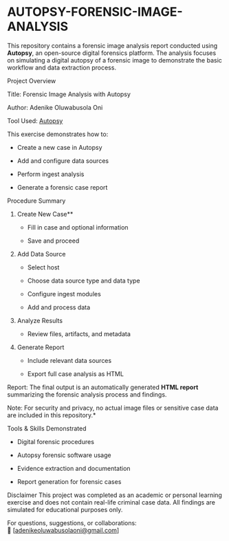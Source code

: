 # AUTOPSY-FORENSIC-IMAGE-ANALYSIS
This repository contains a forensic image analysis report conducted using **Autopsy**, an open-source digital forensics platform. The analysis focuses on simulating a digital autopsy of a forensic image to demonstrate the basic workflow and data extraction process.

Project Overview

Title: Forensic Image Analysis with Autopsy  

Author: Adenike Oluwabusola Oni  

Tool Used: [Autopsy](https://www.sleuthkit.org/autopsy/)

This exercise demonstrates how to:

- Create a new case in Autopsy

- Add and configure data sources

- Perform ingest analysis

- Generate a forensic case report


Procedure Summary
1. Create New Case**

   - Fill in case and optional information

   - Save and proceed

2. Add Data Source

   - Select host

   - Choose data source type and data type

   - Configure ingest modules

   - Add and process data

3. Analyze Results

   - Review files, artifacts, and metadata

4. Generate Report

   - Include relevant data sources

   - Export full case analysis as HTML


Report:
The final output is an automatically generated **HTML report** summarizing the forensic analysis process and findings.  

Note: For security and privacy, no actual image files or sensitive case data are included in this repository.*


Tools & Skills Demonstrated
- Digital forensic procedures

- Autopsy forensic software usage

- Evidence extraction and documentation

- Report generation for forensic cases


Disclaimer
This project was completed as an academic or personal learning exercise and does not contain real-life criminal case data. All findings are simulated for educational purposes only.


For questions, suggestions, or collaborations:  
📧 [adenikeoluwabusolaoni@gmail.com]
